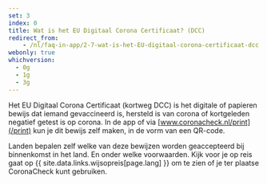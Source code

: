```yaml
---
set: 3
index: 0
title: Wat is het EU Digitaal Corona Certificaat? (DCC)
redirect_from:
    - /nl/faq-in-app/2-7-wat-is-het-EU-digitaal-corona-certificaat-dcc
webonly: true
whichversion:
  - 0g
  - 1g
  - 3g
---
```

Het EU Digitaal Corona Certificaat (kortweg DCC) is het digitale of papieren bewijs dat iemand gevaccineerd is, hersteld is van corona of kortgeleden negatief getest is op corona. In de app of via [www.coronacheck.nl/print](/print) kun je dit bewijs zelf maken, in de vorm van een QR-code.

Landen bepalen zelf welke van deze bewijzen worden geaccepteerd bij binnenkomst in het land. En onder welke voorwaarden. Kijk voor je op reis gaat op {{ site.data.links.wijsopreis[page.lang] }} om te zien of je ter plaatse CoronaCheck kunt gebruiken.
